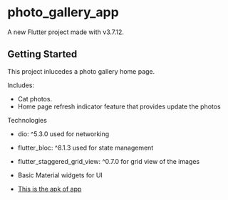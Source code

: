 # photo_gallery_app

A new Flutter project made with v3.7.12.

## Getting Started

This project inlucedes a photo gallery home page.

Includes:
  - Cat photos.
  - Home page refresh indicator feature that provides update the photos

Technologies
  - dio: ^5.3.0 used for networking
  - flutter_bloc: ^8.1.3 used for state management
  - flutter_staggered_grid_view: ^0.7.0 for grid view of the images
  - Basic Material widgets for UI

- [This is the apk of app]([https://drive.google.com/file/d/1BuyhbqbgZPH7h-_LVdwA2W4ix7oih2ID/view?usp=sharing](https://drive.google.com/file/d/1B_yJu46IvPJwdxAWzDXqtD1u6W7p7BqO/view?usp=sharing)https://drive.google.com/file/d/1B_yJu46IvPJwdxAWzDXqtD1u6W7p7BqO/view?usp=sharing)

